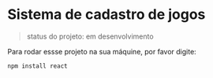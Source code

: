 <h1>Sistema de cadastro de jogos</h1>

>status do projeto: em desenvolvimento

Para rodar essse projeto na sua máquine, por favor digite:

```
npm install react
````
